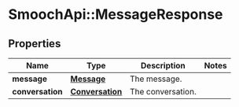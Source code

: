 # SmoochApi::MessageResponse

## Properties
Name | Type | Description | Notes
------------ | ------------- | ------------- | -------------
**message** | [**Message**](Message.md) | The message. | 
**conversation** | [**Conversation**](Conversation.md) | The conversation. | 


